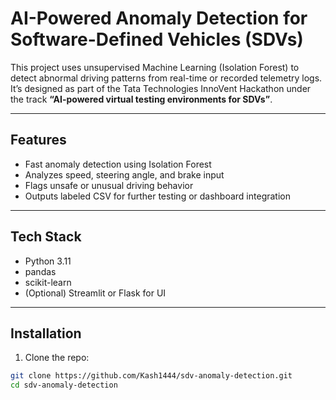 # AI-Powered Anomaly Detection for Software-Defined Vehicles (SDVs)

This project uses unsupervised Machine Learning (Isolation Forest) to detect abnormal driving patterns from real-time or recorded telemetry logs. It’s designed as part of the Tata Technologies InnoVent Hackathon under the track **“AI-powered virtual testing environments for SDVs”**.

---

## Features

- Fast anomaly detection using Isolation Forest
- Analyzes speed, steering angle, and brake input
- Flags unsafe or unusual driving behavior
- Outputs labeled CSV for further testing or dashboard integration

---

## Tech Stack

- Python 3.11
- pandas
- scikit-learn
- (Optional) Streamlit or Flask for UI

---

## Installation

1. Clone the repo:
```bash
git clone https://github.com/Kash1444/sdv-anomaly-detection.git
cd sdv-anomaly-detection
